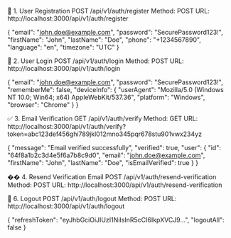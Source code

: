 🔐 1. User Registration
POST /api/v1/auth/register
Method: POST
URL: http://localhost:3000/api/v1/auth/register

{
  "email": "john.doe@example.com",
  "password": "SecurePassword123!",
  "firstName": "John",
  "lastName": "Doe",
  "phone": "+1234567890",
  "language": "en",
  "timezone": "UTC"
}



🔑 2. User Login
POST /api/v1/auth/login
Method: POST
URL: http://localhost:3000/api/v1/auth/login


{
  "email": "john.doe@example.com",
  "password": "SecurePassword123!",
  "rememberMe": false,
  "deviceInfo": {
    "userAgent": "Mozilla/5.0 (Windows NT 10.0; Win64; x64) AppleWebKit/537.36",
    "platform": "Windows",
    "browser": "Chrome"
  }
}



✅ 3. Email Verification
GET /api/v1/auth/verify
Method: GET
URL: http://localhost:3000/api/v1/auth/verify?token=abc123def456ghi789jkl012mno345pqr678stu901vwx234yz


{
  "message": "Email verified successfully",
  "verified": true,
  "user": {
    "id": "64f8a1b2c3d4e5f6a7b8c9d0",
    "email": "john.doe@example.com",
    "firstName": "John",
    "lastName": "Doe",
    "isEmailVerified": true
  }
}


�� 4. Resend Verification Email
POST /api/v1/auth/resend-verification
Method: POST
URL: http://localhost:3000/api/v1/auth/resend-verification


🚪 6. Logout
POST /api/v1/auth/logout
Method: POST
URL: http://localhost:3000/api/v1/auth/logout


{
  "refreshToken": "eyJhbGciOiJIUzI1NiIsInR5cCI6IkpXVCJ9...",
  "logoutAll": false
}
